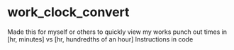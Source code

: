 # work_clock_convert
Made this for myself or others to quickly view my works punch out times in [hr, minutes] vs [hr, hundredths of an hour]
Instructions in code
